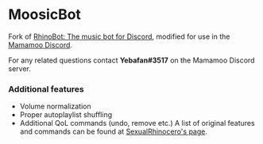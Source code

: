 # MoosicBot

Fork of [RhinoBot: The music bot for Discord](https://github.com/Just-Some-Bots/MusicBot), modified for use in the [Mamamoo Discord](https://discord.gg/Za5Zb79).

For any related questions contact **Yebafan#3517** on the Mamamoo Discord server.

### Additional features
- Volume normalization
- Proper autoplaylist shuffling
- Additional QoL commands (undo, remove etc.)
A list of original features and commands can be found at [SexualRhinocero's page](https://github.com/Just-Some-Bots/MusicBot).
